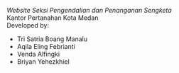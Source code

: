 *Website Seksi Pengendalian dan Penanganan Sengketa* <br>
Kantor Pertanahan Kota Medan <br>
Developed by: 
- Tri Satria Boang Manalu
- Aqila Eling Febrianti
- Venda Alfingki
- Briyan Yehezkhiel
